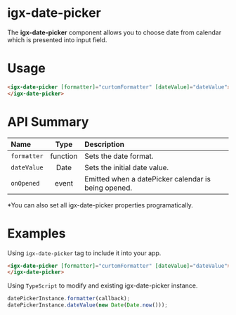 # igx-date-picker

The **igx-date-picker** component allows you to choose date from calendar
which is presented into input field.

# Usage
```html
<igx-date-picker [formatter]="curtomFormatter" [dateValue]="dateValue">
</igx-date-picker>
```

# API Summary
| Name   |      Type      |  Description |
|:----------|:-------------:|:------|
| `formatter` |  function | Sets the date format. |
| `dateValue` | Date | Sets the initial date value. |
| `onOpened` | event | Emitted when a datePicker calendar is being opened. |

*You can also set all igx-date-picker properties programatically.

# Examples

Using `igx-date-picker` tag to include it into your app.
```html
<igx-date-picker [formatter]="curtomFormatter" [dateValue]="dateValue">
</igx-date-picker>
```

Using `TypeScript` to modify and existing igx-date-picker instance.
```typescript
datePickerInstance.formatter(callback);
datePickerInstance.dateValue(new Date(Date.now()));
```
